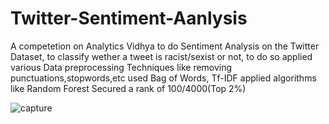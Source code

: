 # Twitter-Sentiment-Aanlysis



A competetion on Analytics Vidhya to do Sentiment Analysis on the Twitter Dataset, to classify wether a tweet is racist/sexist or not,
to do so applied various Data preprocessing Techniques like removing punctuations,stopwords,etc used  Bag of Words, Tf-IDF applied algorithms like Random Forest 
Secured a rank of 100/4000(Top 2%)



![capture](https://user-images.githubusercontent.com/25518749/43690664-a8f6fda4-992b-11e8-8fd0-270383400131.PNG)



